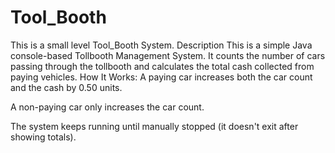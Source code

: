 # Tool_Booth
This is a small level Tool_Booth  System.
Description
This is a simple Java console-based Tollbooth Management System.
It counts the number of cars passing through the tollbooth and calculates the total cash collected from paying vehicles.
How It Works:
A paying car increases both the car count and the cash by 0.50 units.

A non-paying car only increases the car count.

The system keeps running until manually stopped (it doesn't exit after showing totals).




